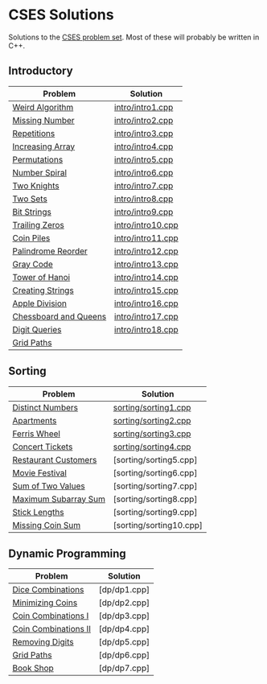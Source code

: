 # CSES Solutions

Solutions to the [CSES problem set](https://cses.fi/problemset/list/). Most of these will probably be written in C++.

## Introductory

| Problem | Solution |
|---------|----------|
|[Weird Algorithm](https://cses.fi/problemset/task/1068)| [intro/intro1.cpp](intro/intro1.cpp) |
|[Missing Number](https://cses.fi/problemset/task/1083)| [intro/intro2.cpp](intro/intro2.cpp) |
|[Repetitions](https://cses.fi/problemset/task/1069)| [intro/intro3.cpp](intro/intro3.cpp) |
|[Increasing Array](https://cses.fi/problemset/task/1094)| [intro/intro4.cpp](intro/intro4.cpp) |
|[Permutations](https://cses.fi/problemset/task/1070)| [intro/intro5.cpp](intro/intro5.cpp) |
|[Number Spiral](https://cses.fi/problemset/task/1071)| [intro/intro6.cpp](intro/intro6.cpp) |
|[Two Knights](https://cses.fi/problemset/task/1072)| [intro/intro7.cpp](intro/intro7.cpp) |
|[Two Sets](https://cses.fi/problemset/task/1092)| [intro/intro8.cpp](intro/intro8.cpp) |
|[Bit Strings](https://cses.fi/problemset/task/1617)| [intro/intro9.cpp](intro/intro9.cpp) |
|[Trailing Zeros](https://cses.fi/problemset/task/1618)| [intro/intro10.cpp](intro/intro10.cpp) |
|[Coin Piles](https://cses.fi/problemset/task/1754)| [intro/intro11.cpp](intro/intro11.cpp) |
|[Palindrome Reorder](https://cses.fi/problemset/task/1755)| [intro/intro12.cpp](intro/intro12.cpp) |
|[Gray Code](https://cses.fi/problemset/task/2205)| [intro/intro13.cpp](intro/intro13.cpp) |
|[Tower of Hanoi](https://cses.fi/problemset/task/2165)| [intro/intro14.cpp](intro/intro14.cpp) |
|[Creating Strings](https://cses.fi/problemset/task/1622)| [intro/intro15.cpp](intro/intro15.cpp) |
|[Apple Division](https://cses.fi/problemset/task/1623)| [intro/intro16.cpp](intro/intro16.cpp) |
|[Chessboard and Queens](https://cses.fi/problemset/task/1624) | [intro/intro17.cpp](intro/intro17.cpp)|
|[Digit Queries](https://cses.fi/problemset/task/2431) | [intro/intro18.cpp](intro/intro18.cpp)|
|[Grid Paths](https://cses.fi/problemset/task/1625) | |

## Sorting

| Problem | Solution |
|---------|----------|
|[Distinct Numbers](https://cses.fi/problemset/task/1621)| [sorting/sorting1.cpp](sorting/sorting1.cpp) |
|[Apartments](https://cses.fi/problemset/task/1084)| [sorting/sorting2.cpp](sorting/sorting2.cpp) |
|[Ferris Wheel](https://cses.fi/problemset/task/1090)| [sorting/sorting3.cpp](sorting/sorting3.cpp) |
|[Concert Tickets](https://cses.fi/problemset/task/1091) | [sorting/sorting4.cpp](sorting/sorting4.cpp) |
|[Restaurant Customers](https://cses.fi/problemset/task/1619) | [sorting/sorting5.cpp] |
|[Movie Festival](https://cses.fi/problemset/task/1629) | [sorting/sorting6.cpp] |
|[Sum of Two Values](https://cses.fi/problemset/task/1640) | [sorting/sorting7.cpp] |
|[Maximum Subarray Sum](https://cses.fi/problemset/task/1643) | [sorting/sorting8.cpp] |
|[Stick Lengths](https://cses.fi/problemset/task/1074) | [sorting/sorting9.cpp] |
|[Missing Coin Sum](https://cses.fi/problemset/task/2183) | [sorting/sorting10.cpp] |

## Dynamic Programming

| Problem | Solution |
|---------|----------|
|[Dice Combinations](https://cses.fi/problemset/task/1633)| [dp/dp1.cpp] |
|[Minimizing Coins](https://cses.fi/problemset/task/1634)| [dp/dp2.cpp] |
|[Coin Combinations I](https://cses.fi/problemset/task/1635)| [dp/dp3.cpp] |
|[Coin Combinations II](https://cses.fi/problemset/task/1636)| [dp/dp4.cpp] |
|[Removing Digits](https://cses.fi/problemset/task/1637)| [dp/dp5.cpp] |
|[Grid Paths](https://cses.fi/problemset/task/1638)| [dp/dp6.cpp] |
|[Book Shop](https://cses.fi/problemset/task/1158)| [dp/dp7.cpp] |
